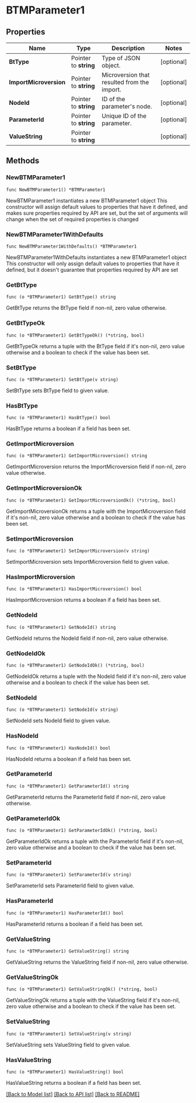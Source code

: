 # BTMParameter1

## Properties

Name | Type | Description | Notes
------------ | ------------- | ------------- | -------------
**BtType** | Pointer to **string** | Type of JSON object. | [optional] 
**ImportMicroversion** | Pointer to **string** | Microversion that resulted from the import. | [optional] 
**NodeId** | Pointer to **string** | ID of the parameter&#39;s node. | [optional] 
**ParameterId** | Pointer to **string** | Unique ID of the parameter. | [optional] 
**ValueString** | Pointer to **string** |  | [optional] 

## Methods

### NewBTMParameter1

`func NewBTMParameter1() *BTMParameter1`

NewBTMParameter1 instantiates a new BTMParameter1 object
This constructor will assign default values to properties that have it defined,
and makes sure properties required by API are set, but the set of arguments
will change when the set of required properties is changed

### NewBTMParameter1WithDefaults

`func NewBTMParameter1WithDefaults() *BTMParameter1`

NewBTMParameter1WithDefaults instantiates a new BTMParameter1 object
This constructor will only assign default values to properties that have it defined,
but it doesn't guarantee that properties required by API are set

### GetBtType

`func (o *BTMParameter1) GetBtType() string`

GetBtType returns the BtType field if non-nil, zero value otherwise.

### GetBtTypeOk

`func (o *BTMParameter1) GetBtTypeOk() (*string, bool)`

GetBtTypeOk returns a tuple with the BtType field if it's non-nil, zero value otherwise
and a boolean to check if the value has been set.

### SetBtType

`func (o *BTMParameter1) SetBtType(v string)`

SetBtType sets BtType field to given value.

### HasBtType

`func (o *BTMParameter1) HasBtType() bool`

HasBtType returns a boolean if a field has been set.

### GetImportMicroversion

`func (o *BTMParameter1) GetImportMicroversion() string`

GetImportMicroversion returns the ImportMicroversion field if non-nil, zero value otherwise.

### GetImportMicroversionOk

`func (o *BTMParameter1) GetImportMicroversionOk() (*string, bool)`

GetImportMicroversionOk returns a tuple with the ImportMicroversion field if it's non-nil, zero value otherwise
and a boolean to check if the value has been set.

### SetImportMicroversion

`func (o *BTMParameter1) SetImportMicroversion(v string)`

SetImportMicroversion sets ImportMicroversion field to given value.

### HasImportMicroversion

`func (o *BTMParameter1) HasImportMicroversion() bool`

HasImportMicroversion returns a boolean if a field has been set.

### GetNodeId

`func (o *BTMParameter1) GetNodeId() string`

GetNodeId returns the NodeId field if non-nil, zero value otherwise.

### GetNodeIdOk

`func (o *BTMParameter1) GetNodeIdOk() (*string, bool)`

GetNodeIdOk returns a tuple with the NodeId field if it's non-nil, zero value otherwise
and a boolean to check if the value has been set.

### SetNodeId

`func (o *BTMParameter1) SetNodeId(v string)`

SetNodeId sets NodeId field to given value.

### HasNodeId

`func (o *BTMParameter1) HasNodeId() bool`

HasNodeId returns a boolean if a field has been set.

### GetParameterId

`func (o *BTMParameter1) GetParameterId() string`

GetParameterId returns the ParameterId field if non-nil, zero value otherwise.

### GetParameterIdOk

`func (o *BTMParameter1) GetParameterIdOk() (*string, bool)`

GetParameterIdOk returns a tuple with the ParameterId field if it's non-nil, zero value otherwise
and a boolean to check if the value has been set.

### SetParameterId

`func (o *BTMParameter1) SetParameterId(v string)`

SetParameterId sets ParameterId field to given value.

### HasParameterId

`func (o *BTMParameter1) HasParameterId() bool`

HasParameterId returns a boolean if a field has been set.

### GetValueString

`func (o *BTMParameter1) GetValueString() string`

GetValueString returns the ValueString field if non-nil, zero value otherwise.

### GetValueStringOk

`func (o *BTMParameter1) GetValueStringOk() (*string, bool)`

GetValueStringOk returns a tuple with the ValueString field if it's non-nil, zero value otherwise
and a boolean to check if the value has been set.

### SetValueString

`func (o *BTMParameter1) SetValueString(v string)`

SetValueString sets ValueString field to given value.

### HasValueString

`func (o *BTMParameter1) HasValueString() bool`

HasValueString returns a boolean if a field has been set.


[[Back to Model list]](../README.md#documentation-for-models) [[Back to API list]](../README.md#documentation-for-api-endpoints) [[Back to README]](../README.md)


